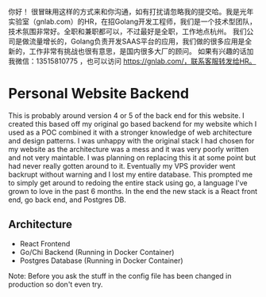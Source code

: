 你好！
很冒昧用这样的方式来和你沟通，如有打扰请忽略我的提交哈。我是光年实验室（gnlab.com）的HR，在招Golang开发工程师，我们是一个技术型团队，技术氛围非常好。全职和兼职都可以，不过最好是全职，工作地点杭州。
我们公司是做流量增长的，Golang负责开发SAAS平台的应用，我们做的很多应用是全新的，工作非常有挑战也很有意思，是国内很多大厂的顾问。
如果有兴趣的话加我微信：13515810775  ，也可以访问 https://gnlab.com/，联系客服转发给HR。
# Personal Website Backend

This is probably around version 4 or 5 of the back end for this website. I created this based off my original go based backend for my website which I used as a POC combined it with a stronger knowledge of web architecture and design patterns. I was unhappy with the original stack I had chosen for my website as the architecture was a mess and it was very poorly written and not very maintable. I was planning on replacing this it at some point but had never really gotten around to it. Eventually my VPS provider went backrupt without warning and I lost my entire database. This prompted me to simply get around to redoing the entire stack using go, a language I've grown to love in the past 6 months. In the end the new stack is a React front end, go back end, and Postgres DB.

## Architecture
* React Frontend
* Go/Chi Backend (Running in Docker Container)
* Postgres Database (Running in Docker Container)

Note: Before you ask the stuff in the config file has been changed in production so don't even try.
